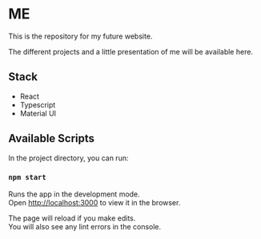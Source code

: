 # ME

This is the repository for my future website. 

The different projects and a little presentation of me will be available here.

## Stack

- React
- Typescript
- Material UI

## Available Scripts

In the project directory, you can run:

### `npm start`

Runs the app in the development mode.\
Open [http://localhost:3000](http://localhost:3000) to view it in the browser.

The page will reload if you make edits.\
You will also see any lint errors in the console.